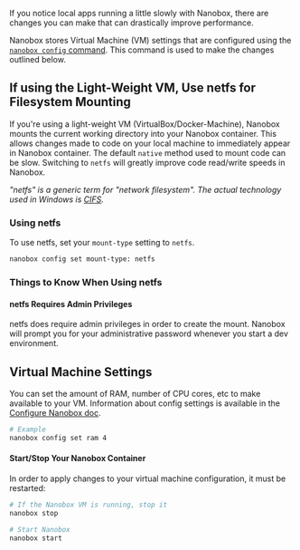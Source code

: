 If you notice local apps running a little slowly with Nanobox, there are changes you can make that can drastically improve performance.

Nanobox stores Virtual Machine (VM) settings that are configured using the [`nanobox config` command](/cli/configure). This command is used to make the changes outlined below.

## If using the Light-Weight VM, Use netfs for Filesystem Mounting
If you're using a light-weight VM (VirtualBox/Docker-Machine), Nanobox mounts the current working directory into your Nanobox container. This allows changes made to code on your local machine to immediately appear in Nanobox container. The default `native` method used to mount code can be slow. Switching to `netfs` will greatly improve code read/write speeds in Nanobox.

*"netfs" is a generic term for "network filesystem". The actual technology used in Windows is [CIFS](https://technet.microsoft.com/en-us/library/cc939973.aspx).*

### Using netfs
To use netfs, set your `mount-type` setting to `netfs`.

```bash
nanobox config set mount-type: netfs
```

### Things to Know When Using netfs
#### netfs Requires Admin Privileges
netfs does require admin privileges in order to create the mount. Nanobox will prompt you for your administrative password whenever you start a dev environment.

## Virtual Machine Settings
You can set the amount of RAM, number of CPU cores, etc to make available to your VM. Information about config settings is available in the [Configure Nanobox doc](/local-config/configure-nanobox/).

```bash
# Example
nanobox config set ram 4
```

#### Start/Stop Your Nanobox Container
In order to apply changes to your virtual machine configuration, it must be restarted:

```bash
# If the Nanobox VM is running, stop it
nanobox stop

# Start Nanobox
nanobox start
```
